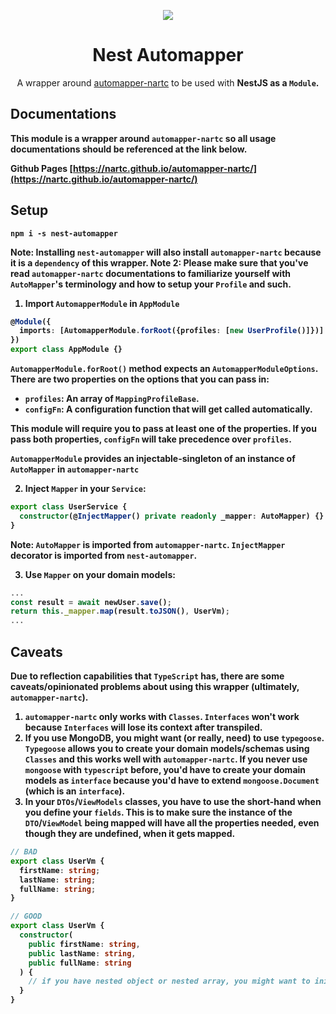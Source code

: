 <p align="center"><img src="https://avatars1.githubusercontent.com/u/41109786?s=200&v=4"/></p>
<h1 align="center">Nest Automapper</h1>
<p align="center">A wrapper around <a href="https://github.com/nartc/automapper-nartc">automapper-nartc</a> to be used with <strong>NestJS</string> as a <code>Module</code>.</p>

## Documentations

This module is a wrapper around `automapper-nartc` so all usage documentations should be referenced at the link below. 

Github Pages [https://nartc.github.io/automapper-nartc/](https://nartc.github.io/automapper-nartc/)

## Setup
```
npm i -s nest-automapper
```

**Note**: Installing `nest-automapper` will also install `automapper-nartc` because it is a `dependency` of this wrapper.
**Note 2**: Please make sure that you've read `automapper-nartc` documentations to familiarize yourself with `AutoMapper`'s terminology and how to setup your `Profile` and such.

1. Import `AutomapperModule` in `AppModule`
```typescript
@Module({
  imports: [AutomapperModule.forRoot({profiles: [new UserProfile()]})]
})
export class AppModule {}
``` 
`AutomapperModule.forRoot()` method expects an `AutomapperModuleOptions`. There are two properties on the options that you can pass in:
- `profiles`: An array of `MappingProfileBase`.
- `configFn`: A configuration function that will get called automatically.

This module will require you to pass at least one of the properties. If you pass both properties, `configFn` will take precedence over `profiles`.

`AutomapperModule` provides an injectable-singleton of an instance of `AutoMapper` in `automapper-nartc`

2. Inject `Mapper` in your `Service`:
```typescript
export class UserService {
  constructor(@InjectMapper() private readonly _mapper: AutoMapper) {}
}
```
**Note**: `AutoMapper` is imported from `automapper-nartc`. `InjectMapper` decorator is imported from `nest-automapper`.

3. Use `Mapper` on your domain models:
```typescript
...
const result = await newUser.save();
return this._mapper.map(result.toJSON(), UserVm);
...
```

## Caveats

Due to reflection capabilities that `TypeScript` has, there are some caveats/opinionated problems about using this wrapper (ultimately, `automapper-nartc`).
1. `automapper-nartc` only works with `Classes`. `Interfaces` won't work because `Interfaces` will lose its context after transpiled.
2. If you use **MongoDB**, you might want (or really, need) to use `typegoose`. `Typegoose` allows you to create your domain models/schemas using `Classes` and this works well with `automapper-nartc`. If you never use `mongoose` with `typescript` before, you'd have to create your domain models as `interface` because you'd have to extend `mongoose.Document` (which is an `interface`).
3. In your `DTOs`/`ViewModels` classes, you have to use the short-hand when you define your `fields`. This is to make sure the instance of the `DTO`/`ViewModel` being mapped will have all the properties needed, even though they are undefined, when it gets mapped.
```typescript
// BAD
export class UserVm {
  firstName: string;
  lastName: string;
  fullName: string;
}

// GOOD
export class UserVm {
  constructor(
    public firstName: string,
    public lastName: string,
    public fullName: string
  ) {
    // if you have nested object or nested array, you might want to initialize them here.
  }
}
```
